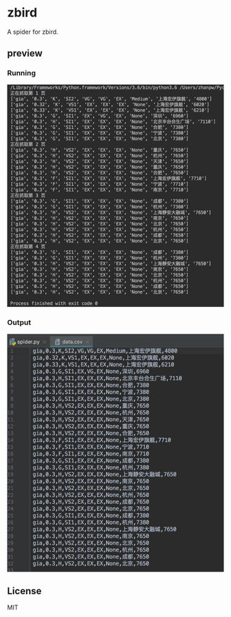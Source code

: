 # zbird
A spider for zbird.
## preview
### Running
![](https://github.com/ZhanPwBibiBibi/zbird/blob/master/preview/data2.jpg)
### Output
![](https://github.com/ZhanPwBibiBibi/zbird/blob/master/preview/data.jpg)
## License
MIT
